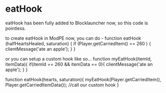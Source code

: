 # eatHook
eatHook has been fully added to Blocklauncher now, so this code is pointless.

to create eatHook in ModPE now, you can do -
function eatHook (halfHeartsHealed, saturation) {
  if (Player.getCarriedItem() == 260 ) {
    clientMessage('ate an apple');
  }
}

or you can setup a custom hook like so...
function myEatHook(itemId, itemData){
  if(itemId == 260 && itemData == 0){
    clientMessage('ate an apple');
  }
}

function eatHook(hearts, saturation){
  myEatHook(Player.getCarriedItem(), Player.getCarriedItemData()); //call our custom hook
}
